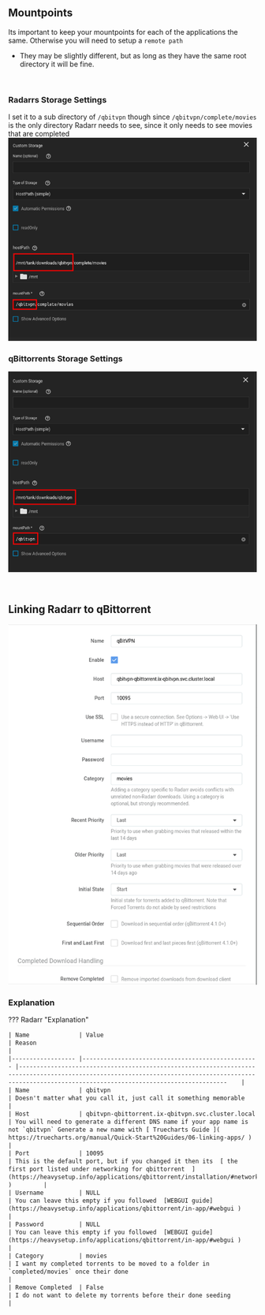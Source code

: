 ## Mountpoints

Its important to keep your mountpoints for each of the applications the same. Otherwise you will need to setup a `remote path`


- They may be slightly different, but as long as they have the same root directory it will be fine.

<br >

### Radarrs Storage Settings

I set it to a sub directory of `/qbitvpn` though since `/qbitvpn/complete/movies` is the only directory Radarr needs to see, since it only needs to see movies that are completed
![!Storage: NZBGet](images/qbit_radarr_storage.png)

### qBittorrents Storage Settings
![!Storage: NZBGet](images/qbit_storage.png)

<br >

## Linking Radarr to qBittorrent

![!Storage: NZBGet](images/qbit_radarr_client.png)

### Explanation

??? Radarr "Explanation"

    | Name             	| Value                                            	| Reason                                                                                                                                                                                                	|
    |------------------	|--------------------------------------------------	|-------------------------------------------------------------------------------------------------------------------------------------------------------------------------------------------------------	|
    | Name             	| qbitvpn                                          	| Doesn't matter what you call it, just call it something memorable                                                                                                                                     	|
    | Host             	| qbitvpn-qbittorrent.ix-qbitvpn.svc.cluster.local 	| You will need to generate a different DNS name if your app name is not `qbitvpn` Generate a new name with [ Truecharts Guide ]( https://truecharts.org/manual/Quick-Start%20Guides/06-linking-apps/ ) 	|
    | Port             	| 10095                                            	| This is the default port, but if you changed it then its  [ the first port listed under networking for qbittorrent  ](https://heavysetup.info/applications/qbittorrent/installation/#networking )     	|
    | Username         	| NULL                                             	| You can leave this empty if you followed  [WEBGUI guide](https://heavysetup.info/applications/qbittorrent/in-app/#webgui )                                                                            	|
    | Password         	| NULL                                             	| You can leave this empty if you followed  [WEBGUI guide](https://heavysetup.info/applications/qbittorrent/in-app/#webgui )                                                                            	|
    | Category         	| movies                                           	| I want my completed torrents to be moved to a folder in `completed/movies` once their done                                                                                                            	|
    | Remove Completed 	| False                                            	| I do not want to delete my torrents before their done seeding                                                                                                                                         	|


<br >
